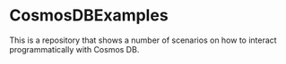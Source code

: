 # CosmosDBExamples
This is a repository that shows a number of scenarios on how to interact programmatically with Cosmos DB.
